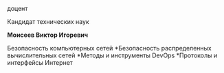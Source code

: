 доцент

Кандидат технических наук

**Моисеев Виктор Игоревич**

Безопасность компьютерных сетей
	*Безопасность распределенных вычислительных сетей
	*Методы и инструменты DevOps
	*Протоколы и интерфейсы Интернет